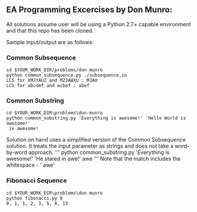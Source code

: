 ## EA Programming Excercises by Don Munro:

All solutions assume user will be using a Python 2.7+ capable environment and that this repo 
has been cloned. 

Sample input/output are as follows:

### Common Subsequence

```
cd $YOUR_WORK_DIR/problems/don-munro
python common_subsequence.py ./subsequence.in
LCS for XMJYAUZ and MZJAWXU : MJAU
LCS for abcdef and acbef : abef
```

### Common Substring

```
cd $YOUR_WORK_DIR\problems\don-munro
python common_substring.py 'Everything is awesome!' 'Hello World is awesome!'
 is awesome!
```

Solution on hand uses a simplified version of the Common Subsequence solution.
It treats the input parameter as strings and does not take a word-by-word approach.
'''
python common_substring.py 'Everything is awesome!' 'He stared in awe!'
 awe
'''
Note that the match includes the whitespace - ' awe'

### Fibonacci Sequence
```
cd $YOUR_WORK_DIR\problems\don-munro
python fibonacci.py 8
0, 1, 1, 2, 3, 5, 8, 13
```
